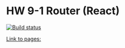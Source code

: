 # HW 9-1 Router (React)

[![Build status](https://ci.appveyor.com/api/projects/status/l7fmhsn3kuodn5gt?svg=true)](https://ci.appveyor.com/project/Alexey57575/ra-hw9-1)

[Link to pages: ](https://alexgnutov.github.io/ra_hw9_1/)

